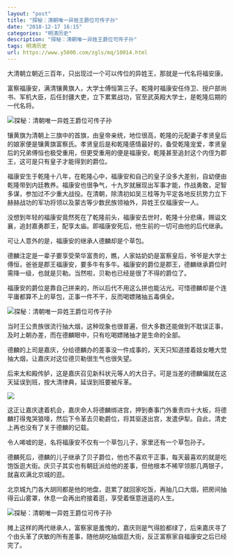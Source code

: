 ```yaml
---
layout: "post"
title: "探秘：清朝唯一异姓王爵位可传子孙"
date: "2018-12-17 16:15"
categories: "明清历史"
description: "探秘：清朝唯一异姓王爵位可传子孙"
tags: 明清历史
url: https://www.y5000.com/zgls/mq/10014.html
---
```






大清朝立朝近三百年，只出现过一个可以传位的异姓王，那就是一代名将福安康。

富察福康安，满清镶黄旗人，大学士傅恒第三子。乾隆时福康安任侍卫、授户部尚书、军机大臣，后任封疆大吏，立下累累战功，官至武英殿大学士，是乾隆后期的一代名将。

![探秘：清朝唯一异姓王爵位可传子孙](/uploads/allimg/170110/6-1F110161130V6.JPG)

镶黄旗为清朝上三旗中的首旗，由皇帝亲统，地位很高，乾隆的元配妻子孝贤皇后的娘家便是镶黄旗富察氏。孝贤皇后是和乾隆感情最好的，备受乾隆宠爱，孝贤皇后的兄弟傅恒也极受重用，但更受重用的便是福康安。乾隆甚至追封这个内侄为郡王，这可是只有皇子才能得到的爵位。

福康安生于乾隆十八年，在乾隆心中，福康安和自己的皇子没多大差别，自幼便由乾隆带到内廷教养。福康安也很争气，十九岁就展现出军事才能，作战勇敢，足智多谋，参加过不少重大战役。在清朝，除清初如吴三桂等为平定各地反抗势力立下赫赫战功的军功将领以及蒙古等少数民族领袖外，异姓王仅福康安一人。

没想到年轻的福康安竟然死在了乾隆前头，福康安去世时，乾隆十分悲痛，赐谥文襄，追封嘉勇郡王，配享太庙。即福康安死后，他生前的一切可由他的后代继承。

可让人意外的是，福康安的继承人德麟却是个草包。

德麟注定是一辈子要享受荣华富贵的，瞧，人家姑奶奶是富察皇后，爷爷是大学士傅恒，爸爸是郡王福康安，要多牛有多牛。福康安的爵位是郡王，德麟继承爵位时需降一级，也就是贝勒。当然啦，贝勒也已经是很了不得的爵位了。

福康安的爵位是靠自己拼来的，所以后代不用这么拼也能沾光。可惜德麟却是个连平庸都算不上的草包，正事一件不干，反而喝嫖赌抽五毒俱全。

![探秘：清朝唯一异姓王爵位可传子孙](/uploads/allimg/170110/6-1F11016121aE.JPG)

当时王公贵族很流行抽大烟，这种现象也很普遍，但大多数还能做到不耽误正事，及时上朝办差，而在德麟眼中，只有吃喝嫖赌抽才是生命的全部。

德麟的上司是嘉庆，分给德麟办的差事没一件成事的，天天只知道搂着妓女睡大觉抽大烟，让嘉庆对这位德贝勒很生气也很失望。

后来太和殿传胪，这是嘉庆召见新科状元等人的大日子。可是当差的德麟偏就在这天延误到班，按大清律典，延误到班要被斥革。

![](https://img.y5000.com/uploads/allimg/170110/16163221U-0.jpg)

这正让嘉庆逮着机会，嘉庆命人将德麟绑进宫，押到奏事门外重责四十大板，将德麟打得鬼哭狼嚎，然后下令革去贝勒爵位，将其驱逐出宫，发遣伊犁。自此，清史上再也没有了关于德麟的记载。

令人唏嘘的是，名将福康安不仅有一个草包儿子，家里还有一个草包孙子。

德麟死后，德麟的儿子继承了贝子爵位，他也不喜欢干正事，每天最喜欢的就是吃饱饭逛大街。庆贝子其实也有朝廷派给他的差事，但他根本不稀罕领那几两银子，就喜欢满北京城的逛。

北京城九门各大胡同都是他的地盘，逛累了就回家吃饭，再抽几口大烟，把房间抽得云山雾罩，休息一会再出府接着逛，享受着惬意逍遥的人生。

![探秘：清朝唯一异姓王爵位可传子孙](/uploads/allimg/170110/6-1F110161303513.JPG)

摊上这样的两代继承人，富察家是羞愧的，嘉庆则是气得脸都绿了，后来嘉庆寻了个由头革了庆敏的所有差事，随他胡吃抽烟逛大街，反正富察家自福康安之后已经完了。
